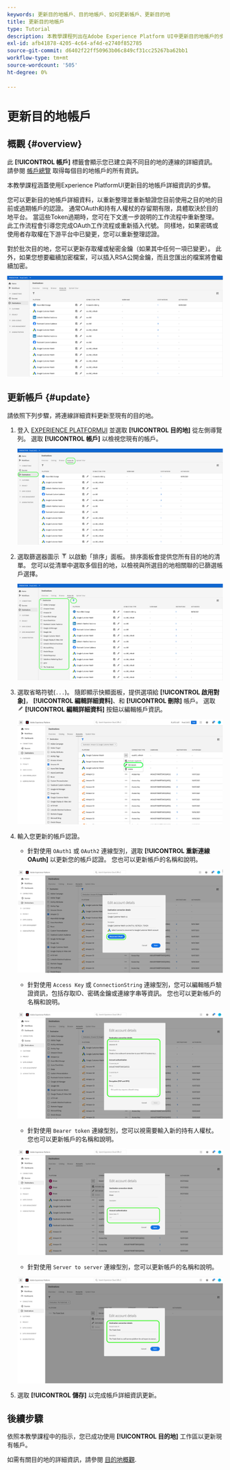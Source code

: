 ```yaml
---
keywords: 更新目的地帳戶、目的地帳戶、如何更新帳戶、更新目的地
title: 更新目的地帳戶
type: Tutorial
description: 本教學課程列出在Adobe Experience Platform UI中更新目的地帳戶的步驟
exl-id: afb41878-4205-4c64-af4d-e2740f852785
source-git-commit: d6402f22ff50963b06c849cf31cc25267ba62bb1
workflow-type: tm+mt
source-wordcount: '505'
ht-degree: 0%

---
```


# 更新目的地帳戶

## 概觀 {#overview}

此 **[!UICONTROL 帳戶]** 標籤會顯示您已建立與不同目的地的連線的詳細資訊。 請參閱 [帳戶總覽](../ui/destinations-workspace.md#accounts) 取得每個目的地帳戶的所有資訊。

本教學課程涵蓋使用Experience PlatformUI更新目的地帳戶詳細資訊的步驟。

您可以更新目的地帳戶詳細資料，以重新整理並重新驗證您目前使用之目的地的目前或過期帳戶的認證。 通常OAuth和持有人權杖的存留期有限，具體取決於目的地平台。 當這些Token過期時，您可在下文進一步說明的工作流程中重新整理。 此工作流程會引導您完成OAuth工作流程或重新插入代號。 同樣地，如果密碼或使用者存取權在下游平台中已變更，您可以重新整理認證。

對於批次目的地，您可以更新存取權或秘密金鑰（如果其中任何一項已變更）。 此外，如果您想要繼續加密檔案，可以插入RSA公開金鑰，而且您匯出的檔案將會繼續加密。

![帳戶標籤](../assets/ui/update-accounts/destination-accounts.png)

## 更新帳戶 {#update}

請依照下列步驟，將連線詳細資料更新至現有的目的地。

1. 登入 [EXPERIENCE PLATFORMUI](https://platform.adobe.com/) 並選取 **[!UICONTROL 目的地]** 從左側導覽列。 選取 **[!UICONTROL 帳戶]** 以檢視您現有的帳戶。

   ![帳戶標籤](../assets/ui/update-accounts/accounts-tab.png)

2. 選取篩選器圖示 ![Filter-icon](../assets/ui/update-accounts/filter.png) 以啟動「排序」面板。 排序面板會提供您所有目的地的清單。 您可以從清單中選取多個目的地，以檢視與所選目的地相關聯的已篩選帳戶選擇。

   ![篩選目的地帳戶](../assets/ui/update-accounts/filter-accounts.png)

3. 選取省略符號(`...`)。 隨即顯示快顯面板，提供選項給 **[!UICONTROL 啟用對象]**， **[!UICONTROL 編輯詳細資料]**、和 **[!UICONTROL 刪除]** 帳戶。 選取 ![編輯詳細資料按鈕](../assets/ui/workspace/pencil-icon.png) **[!UICONTROL 編輯詳細資料]** 按鈕以編輯帳戶資訊。

   ![編輯帳戶](../assets/ui/update-accounts/accounts-edit.png)

4. 輸入您更新的帳戶認證。

   * 針對使用 `OAuth1` 或 `OAuth2` 連線型別，選取 **[!UICONTROL 重新連線OAuth]** 以更新您的帳戶認證。 您也可以更新帳戶的名稱和說明。

   ![編輯詳細資料OAuth](../assets/ui/update-accounts/edit-details-oauth.png)

   * 針對使用 `Access Key` 或 `ConnectionString` 連線型別，您可以編輯帳戶驗證資訊，包括存取ID、密碼金鑰或連線字串等資訊。 您也可以更新帳戶的名稱和說明。

   ![編輯詳細資料存取金鑰](../assets/ui/update-accounts/edit-details-key.png)

   * 針對使用 `Bearer token` 連線型別，您可以視需要輸入新的持有人權杖。 您也可以更新帳戶的名稱和說明。

   ![編輯詳細資訊持有人權杖](../assets/ui/update-accounts/edit-details-bearer.png)

   * 針對使用 `Server to server` 連線型別，您可以更新帳戶的名稱和說明。

   ![編輯伺服器對伺服器的詳細資訊](../assets/ui/update-accounts/edit-details-s2s.png)

5. 選取 **[!UICONTROL 儲存]** 以完成帳戶詳細資訊更新。

## 後續步驟

依照本教學課程中的指示，您已成功使用 **[!UICONTROL 目的地]** 工作區以更新現有帳戶。

如需有關目的地的詳細資訊，請參閱 [目的地概觀](../catalog/overview.md).